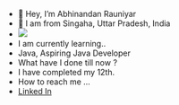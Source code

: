 - 👋 Hey, I’m Abhinandan Rauniyar
- 🌱 I am from Singaha, Uttar Pradesh, India
- <img src="https://iconshots.com/wp-content/uploads/2019/03/Java-Developer-1920x960.jpg">
- I am currently learning..
- Java, Aspiring Java Developer
- What have I done till now ?
- I have completed my 12th.
- How to reach me ...
-  <a href="https://www.linkedin.com/in/abhinandan-rauniyar-4921a8223/">Linked In</a>
<!---

rakeshrauniyar12/rakeshrauniyar12 is a ✨ special ✨ repository because its `README.md` (this file) appears on your GitHub profile.
You can click the Preview link to take a look at your changes.
--->

